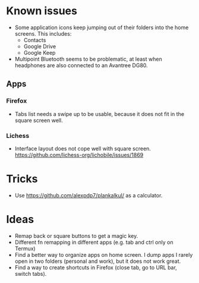 # Known issues

* Some application icons keep jumping out of their folders into the home screens.
  This includes:
  * Contacts
  * Google Drive
  * Google Keep
* Multipoint Bluetooth seems to be problematic, at least when headphones are also connected to an Avantree DG80.

## Apps

### Firefox

* Tabs list needs a swipe up to be usable, because it does not fit in the square screen well.

### Lichess

* Interface layout does not cope well with square screen.
  https://github.com/lichess-org/lichobile/issues/1869

# Tricks

* Use https://github.com/alexpdp7/plankalkul/ as a calculator.

# Ideas

* Remap back or square buttons to get a magic key.
* Different fn remapping in different apps (e.g. tab and ctrl only on Termux)
* Find a better way to organize apps on home screen.
  I dump apps I rarely open in two folders (personal and work), but it does not work great.
* Find a way to create shortcuts in Firefox (close tab, go to URL bar, switch tabs).
